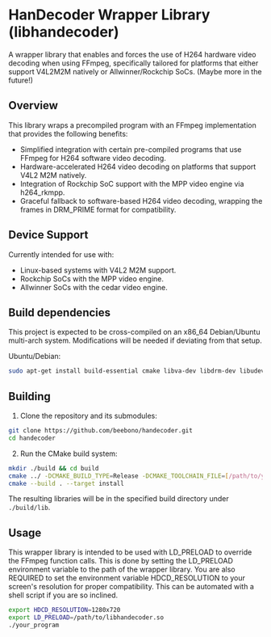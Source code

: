 # HanDecoder Wrapper Library (libhandecoder)

A wrapper library that enables and forces the use of H264 hardware video decoding when using FFmpeg, specifically tailored for platforms that either support V4L2M2M natively or Allwinner/Rockchip SoCs. (Maybe more in the future!)

## Overview

This library wraps a precompiled program with an FFmpeg implementation that provides the following benefits:

- Simplified integration with certain pre-compiled programs that use FFmpeg for H264 software video decoding.
- Hardware-accelerated H264 video decoding on platforms that support V4L2 M2M natively.
- Integration of Rockchip SoC support with the MPP video engine via h264_rkmpp.
- Graceful fallback to software-based H264 video decoding, wrapping the frames in DRM_PRIME format for compatibility.

## Device Support

Currently intended for use with:
- Linux-based systems with V4L2 M2M support.
- Rockchip SoCs with the MPP video engine.
- Allwinner SoCs with the cedar video engine.

## Build dependencies

This project is expected to be cross-compiled on an x86_64 Debian/Ubuntu multi-arch system.
Modifications will be needed if deviating from that setup.

Ubuntu/Debian:
```bash
sudo apt-get install build-essential cmake libva-dev libdrm-dev libudev-dev
```

## Building

1. Clone the repository and its submodules:

```bash
git clone https://github.com/beebono/handecoder.git
cd handecoder
```

2. Run the CMake build system:

```bash
mkdir ./build && cd build
cmake ../ -DCMAKE_BUILD_TYPE=Release -DCMAKE_TOOLCHAIN_FILE=[/path/to/your/toolchain.file]
cmake --build . --target install
```

The resulting libraries will be in the specified build directory under `./build/lib`.

## Usage

This wrapper library is intended to be used with LD_PRELOAD to override the FFmpeg function calls. This is done by setting the LD_PRELOAD environment variable to the path of the wrapper library.
You are also REQUIRED to set the environment variable HDCD_RESOLUTION to your screen's resolution for proper compatibility. This can be automated with a shell script if you are so inclined.

```bash
export HDCD_RESOLUTION=1280x720
export LD_PRELOAD=/path/to/libhandecoder.so
./your_program
```
